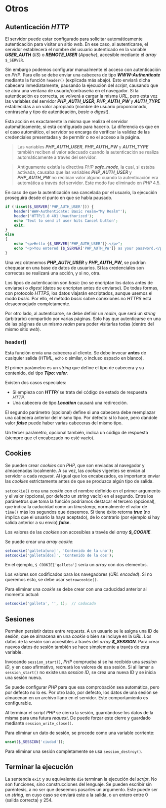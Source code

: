 # Otros

## Autenticación *HTTP*

El servidor puede estar configurado para solicitar automáticamente autenticación para visitar un sitio *web*. En ese caso, al autenticarse, el servidor establecerá el nombre del usuario autenticado en la variable ***USER_AUTH*** (*IIS*) o ***REMOTE_USER*** (*Apache*), accesible mediante el *array* `$_SERVER`.

Sin embargo podemos configurar manualmente el acceso con autenticación en *PHP*. Para ello se debe enviar una cabecera de tipo ***WWW-Authenticate*** mediante la función `header()` (explicada más abajo). Esto enviará dicha cabecera inmediatamente, pausando la ejecución del *script*, causando que se abra una ventana de usuario/contraseña en el navegador. Si la autenticación es correcta, se volverá a cargar la misma *URL*, pero esta vez las variables del servidor ***PHP_AUTH_USER***, ***PHP_AUTH_PW*** y ***AUTH_TYPE*** establecidas a un valor apropiado (nombre de usuario proporcionado, contraseña y tipo de autenticación, *basic* o *digest*).

Esta acción es exactamente la misma que realiza el servidor automáticamente, si está configurado para hacerlo. La diferencia es que en el caso automático, el servidor se encarga de verificar la validez de las credenciales presentadas y de permitir o no el acceso a la página.

> Las variables ***PHP_AUTH_USER***, ***PHP_AUTH_PW*** y ***AUTH_TYPE*** también reciben el valor adecuado cuando la autenticación se realiza automáticamente a través del servidor.

> Antiguamente existía la directiva *PHP* ***safe_mode***, la cual, si estaba activada, causaba que las variables ***PHP_AUTH_USER*** y ***PHP_AUTH_PW*** no recibían valor alguno cuando la autenticación era automática a través del servidor. Este modo fue eliminado en *PHP* 4.5.

En caso de que la autenticación sea cancelada por el usuario, la ejecución proseguirá desde el punto en que se había pausado.

```php
if (!isset($_SERVER['PHP_AUTH_USER'])) {
    header('WWW-Authenticate: Basic realm="My Realm"');
    header('HTTP/1.0 401 Unauthorized');
    echo 'Text to send if user hits Cancel button';
    exit;
}
else
{
    echo "<p>Hello {$_SERVER['PHP_AUTH_USER']}.</p>";
    echo "<p>You entered {$_SERVER['PHP_AUTH_PW']} as your password.</p>";
}
```

Una vez obtenemos ***PHP_AUTH_USER*** y ***PHP_AUTH_PW***, se podrían chequear en una base de datos de usuarios. Si las credenciales son correctas se realizará una acción, y si no, otra.

Los tipos de autenticación son *basic* (no se encriptan los datos antes de enviarse) o *digest* (datos se encriptan antes de enviarse). De todas formas, con protocolo *HTTPS*, los datos viajarán encriptados, aunque usemos el modo *basic*. Por ello, el método *basic* sobre conexiones no *HTTPS* está desaconsejado completamente.

Por otro lado, al autenticarse, se debe definir un *realm*, que será un *string* (arbitrario) compartido por varias páginas. Solo hay que autenticarse en una de las páginas de un mismo *realm* para poder visitarlas todas (dentro del mismo sitio *web*).

### header()

Esta función envía una cabecera al cliente. Se debe invocar **antes** de cualquier salida (*HTML*, `echo` o similar, o incluso espacio en blanco).

El primer parámetro es un *string* que define el tipo de cabecera y su contenido, del tipo ***Tipo: valor***.

Existen dos casos especiales:

- Si empieza con ***HTTP/*** se trata del código de estado de respuesta *HTTP*.
- Una cabecera de tipo ***Location*** causará una redirección.

El segundo parámetro (opcional) define si una cabecera debe reemplazar una cabecera anterior del mismo tipo. Por defecto sí lo hace, pero dándole valor ***false*** puede haber varias cabeceras del mismo tipo.

Un tercer parámetro, opcional también, indica un código de respuesta (siempre que el encabezado no esté vacío).

## Cookies

Se pueden crear *cookies* con *PHP*, que son enviadas al navegador y almacenadas localmente. A su vez, las *cookies* vigentes se envían al servidor a cada *request*. Al igual que los encabezados, es importante enviar las *cookies* estrictamente antes de que se produzca algún tipo de salida.

`setcookie()` crea una *cookie* con el nombre definido en el primer argumento y el valor (opcional, por defecto un *string* vacío) en el segundo. Entre los parámetros que toma la función podríamos destacar el tercero (opcional), que indica la caducidad como un *timestamp*, normalmente el valor de `time()` más los segundos que deseemos. Si tiene éxito retorna ***true*** (no implica que el usuario la haya aceptado), de lo contrario (por ejemplo si hay salida anterior a su envío) ***false***.

Los valores de las *cookies* son accesibles a través del *array* ***\$\_COOKIE***.

Se puede crear una *array cookie*:

```php
setcookie('galleta[uno]', 'Contenido de la uno');
setcookie('galleta[dos]', 'Contenido de la dos');
```

En el ejemplo, `$_COOKIE['galleta']` sería un *array* con dos elementos.

Los valores son codificados para los navegadores (*URL encoded*). Si no queremos esto, se debe usar `setrawcookie()`.

Para eliminar una *cookie* se debe crear con una caducidad anterior al momento actual:

```php
setcookie('galleta', '', 1);  // caducada
```

## Sesiones

Permiten persistir datos entre *requests*. A un usuario se le asigna una ID de sesión, que se almacena en una *cookie* o bien se incluye en la *URL*. Los datos de la sesión son accesibles a través del *array* ***\$\_SESSION***. Para crear nuevos datos de sesión también se hace simplemente a través de esta variable.

Invocando `session_start()`, *PHP* comprueba si se ha recibido una *session ID*, y en caso afirmativo, recreará los valores de esa sesión. Si al llamar a `session_start()` no existe una *session ID*, se crea una nueva ID y se inicia una sesión nueva.

Se puede configurar *PHP* para que esa comprobación sea automática, pero por defecto no lo es. Por otro lado, por defecto, los datos de una sesión se almacenan en un archivo llano en el servidor. Este comportamiento es configurable.

Al terminar el *script PHP* se cierra la sesión, guardándose los datos de la misma para una futura *request*. De puede forzar este cierre y guardado mediante `session_write_close()`.

Para eliminar un dato de sesión, se procede como una variable corriente:

```php
unset($_SESSION['ciudad']);
```

Para eliminar una sesión completamente se usa `session_destroy()`.

## Terminar la ejecución

La sentencia `exit` y su equivalente `die` terminan la ejecución del *script*. No son funciones, sino construcciones del lenguaje. Se pueden escribir sin paréntesis, a no ser que deseemos pasarles un argumento. Este puede ser un *string*, en cuyo caso se enviará este a la salida, o un entero entre 0 (salida correcta) y 254.
